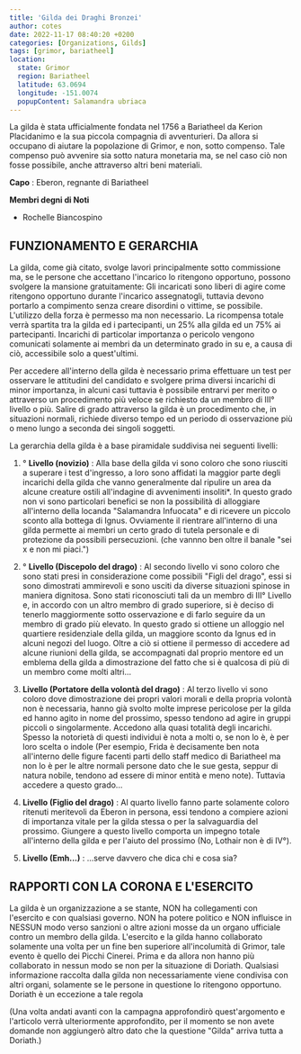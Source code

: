 ```yaml
---
title: 'Gilda dei Draghi Bronzei'
author: cotes
date: 2022-11-17 08:40:20 +0200
categories: [Organizations, Gilds]
tags: [grimor, bariatheel]
location:
  state: Grimor
  region: Bariatheel
  latitude: 63.0694
  longitude: -151.0074
  popupContent: Salamandra ubriaca
---
```



La gilda è stata ufficialmente fondata nel 1756 a Bariatheel da Kerion Placidanimo e la sua piccola compagnia di avventurieri. Da allora si occupano di aiutare la popolazione di Grimor, e non, sotto compenso. Tale compenso può avvenire sia sotto natura monetaria ma, se nel caso ciò non fosse possibile, anche attraverso altri beni materiali.

**Capo**
: Eberon, regnante di Bariatheel

**Membri degni di Noti**
- Rochelle Biancospino

FUNZIONAMENTO E GERARCHIA
-------------------------

La gilda, come già citato, svolge lavori principalmente sotto commissione ma, se le persone che accettano l'incarico lo ritengono opportuno, possono svolgere la mansione gratuitamente: Gli incaricati sono liberi di agire come ritengono opportuno durante l'incarico assegnatogli, tuttavia devono portarlo a compimento senza creare disordini o vittime, se possibile. L'utilizzo della forza è permesso ma non necessario. La ricompensa totale verrà spartita tra la gilda ed i partecipanti, un 25% alla gilda ed un 75% ai partecipanti. Incarichi di particolar importanza o pericolo vengono comunicati solamente ai membri da un determinato grado in su e, a causa di ciò, accessibile solo a quest'ultimi.
 
Per accedere all'interno della gilda è necessario prima effettuare un test per osservare le attitudini del candidato e svolgere prima diversi incarichi di minor importanza, in alcuni casi tuttavia è possibile entrarvi per merito o attraverso un procedimento più veloce se richiesto da un membro di III° livello o più. Salire di grado attraverso la gilda è un procedimento che, in situazioni normali, richiede diverso tempo ed un periodo di osservazione più o meno lungo a seconda dei singoli soggetti.
 
La gerarchia della gilda è a base piramidale suddivisa nei seguenti livelli:

1. ° **Livello (novizio)**
  : Alla base della gilda vi sono coloro che sono riusciti a superare i test d'ingresso, a loro sono affidati la maggior parte degli incarichi della gilda che vanno generalmente dal ripulire un area da alcune creature ostili all'indagine di avvenimenti insoliti*. In questo grado non vi sono particolari benefici se non la possibilità di alloggiare all'interno della locanda "Salamandra Infuocata" e di ricevere un piccolo sconto alla bottega di Ignus. Ovviamente il rientrare all'interno di una gilda permette ai membri un certo grado di tutela personale e di protezione da possibili persecuzioni. (che vannno ben oltre il banale "sei x e non mi piaci.")

2. ° **Livello (Discepolo del drago)**
  : Al secondo livello vi sono coloro che sono stati presi in considerazione come possibili "Figli del drago", essi si sono dimostrati ammirevoli e sono usciti da diverse situazioni spinose in maniera dignitosa. Sono stati riconosciuti tali da un membro di III° Livello e, in accordo con un altro membro di grado superiore, si è deciso di tenerlo maggiormente sotto osservazione e di farlo seguire da un membro di grado più elevato. In questo grado si ottiene un alloggio nel quartiere residenziale della gilda, un maggiore sconto da Ignus ed in alcuni negozi del luogo. Oltre a ciò si ottiene il permesso di accedere ad alcune riunioni della gilda, se accompagnati dal proprio mentore ed un emblema della gilda a dimostrazione del fatto che si è qualcosa di più di un membro come molti altri...

3. **Livello (Portatore della volontà del drago)**
  : Al terzo livello vi sono coloro dove dimostrazione dei propri valori morali e della propria volontà non è necessaria, hanno già svolto molte imprese pericolose per la gilda ed hanno agito in nome del prossimo, spesso tendono ad agire in gruppi piccoli o singolarmente. Accedono alla quasi totalità degli incarichi. Spesso la notorietà di questi individui è nota a molti o, se non lo è, è per loro scelta o indole (Per esempio, Frida è decisamente ben nota all'interno delle figure facenti parti dello staff medico di Bariatheel ma non lo è per le altre normali persone dato che le sue gesta, seppur di natura nobile, tendono ad essere di minor entità e meno note). Tuttavia accedere a questo grado...

4. **Livello (Figlio del drago)**
  : Al quarto livello fanno parte solamente coloro ritenuti meritevoli da Eberon in persona, essi tendono a compiere azioni di importanza vitale per la gilda stessa o per la salvaguardia del prossimo. Giungere a questo livello comporta un impegno totale all'interno della gilda e per l'aiuto del prossimo (No, Lothair non è di IV°).

5. **Livello (Emh...)**
  : ...serve davvero che dica chi e cosa sia?

RAPPORTI CON LA CORONA E L'ESERCITO
-----------------------------------

La gilda è un organizzazione a se stante, NON ha collegamenti con l'esercito e con qualsiasi governo. NON ha potere politico e NON influisce in NESSUN modo verso sanzioni o altre azioni mosse da un organo ufficiale contro un membro della gilda. L'esercito e la gilda hanno collaborato solamente una volta per un fine ben superiore all'incolumità di Grimor, tale evento è quello dei Picchi Cinerei. Prima e da allora non hanno più collaborato in nessun modo se non per la situazione di Doriath. Qualsiasi informazione raccolta dalla gilda non necessariamente viene condivisa con altri organi, solamente se le persone in questione lo ritengono opportuno. Doriath è un eccezione a tale regola
 
(Una volta andati avanti con la campagna approfondirò quest'argomento e l'articolo verrà ulteriormente approfondito, per il momento se non avete domande non aggiungerò altro dato che la questione "Gilda" arriva tutta a Doriath.)

